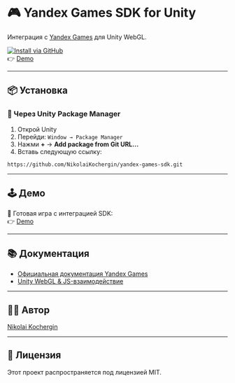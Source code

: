 # 🎮 Yandex Games SDK for Unity

Интеграция с [Yandex Games](https://yandex.ru/games) для Unity WebGL.

[![Install via GitHub](https://img.shields.io/badge/Install-via%20GitHub-green?logo=github)](https://github.com/NikolaiKochergin/yandex-games-sdk.git)  
👉 [Demo](https://yandex.ru/games/app/435941)

---

## 📦 Установка

### 🔧 Через Unity Package Manager

1. Открой Unity  
2. Перейди: `Window → Package Manager`  
3. Нажми **+** → **Add package from Git URL...**  
4. Вставь следующую ссылку:

```
https://github.com/NikolaiKochergin/yandex-games-sdk.git
```

---

## 🕹️ Демо

🎯 Готовая игра с интеграцией SDK:  
👉 [Demo](https://yandex.ru/games/app/435941)

---

## 📚 Документация

- [Официальная документация Yandex Games](https://yandex.ru/dev/games/)  
- [Unity WebGL & JS-взаимодействие](https://docs.unity3d.com/Manual/webgl-interactingwithbrowserscripting.html)

---

## 🧑‍💻 Автор

[Nikolai Kochergin](https://github.com/NikolaiKochergin)

---

## 📝 Лицензия

Этот проект распространяется под лицензией MIT.
